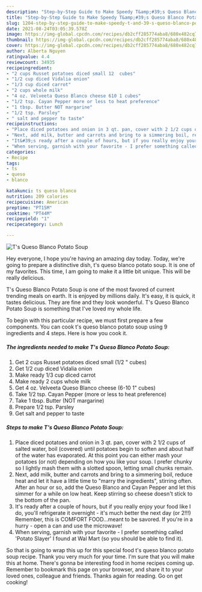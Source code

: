 ```yaml
---
description: "Step-by-Step Guide to Make Speedy T&amp;#39;s Queso Blanco Potato Soup"
title: "Step-by-Step Guide to Make Speedy T&amp;#39;s Queso Blanco Potato Soup"
slug: 1204-step-by-step-guide-to-make-speedy-t-and-39-s-queso-blanco-potato-soup
date: 2021-08-24T03:05:39.578Z
image: https://img-global.cpcdn.com/recipes/db2cff285774aba8/680x482cq70/ts-queso-blanco-potato-soup-recipe-main-photo.jpg
thumbnail: https://img-global.cpcdn.com/recipes/db2cff285774aba8/680x482cq70/ts-queso-blanco-potato-soup-recipe-main-photo.jpg
cover: https://img-global.cpcdn.com/recipes/db2cff285774aba8/680x482cq70/ts-queso-blanco-potato-soup-recipe-main-photo.jpg
author: Alberta Nguyen
ratingvalue: 4.4
reviewcount: 34935
recipeingredient:
- "2 cups Russet potatoes diced small 12  cubes"
- "1/2 cup diced Vidalia onion"
- "1/3 cup diced carrot"
- "2 cups whole milk"
- "4 oz. Velveeta Queso Blanco cheese 610 1 cubes"
- "1/2 tsp. Cayan Pepper more or less to heat preference"
- "1 tbsp. Butter NOT margarine"
- "1/2 tsp. Parsley"
- " salt and pepper to taste"
recipeinstructions:
- "Place diced potatoes and onion in 3 qt. pan, cover with 2 1/2 cups of salted water, boil (covered) until potatoes begin to soften and about half of the water has evaporated. At this point you can either mash your potatoes (or not) depending on how you like your soup. I prefer chunky so I lightly mash them with a slotted spoon, letting small chunks remain."
- "Next, add milk, butter and carrots and bring to a simmering boil, reduce heat and let it have a little time to &#34;marry the ingredients&#34;, stirring often. After an hour or so, add the Queso Blanco and Cayan Pepper and let this simmer for a while on low heat. Keep stirring so cheese doesn&#39;t stick to the bottom of the pan."
- "It&#39;s ready after a couple of hours, but if you really enjoy your food like I do, you&#39;ll refrigerate it overnight - it&#39;s much better the next day (or 2!!!) Remember, this is COMFORT FOOD...meant to be savored. If you&#39;re in a hurry - open a can and use the microwave!"
- "When serving, garnish with your favorite - I prefer something called &#39;Potato Slayer&#39; I found at Wal Mart (so you should be able to find it)."
categories:
- Recipe
tags:
- ts
- queso
- blanco

katakunci: ts queso blanco 
nutrition: 209 calories
recipecuisine: American
preptime: "PT15M"
cooktime: "PT44M"
recipeyield: "1"
recipecategory: Lunch

---
```



![T&#39;s Queso Blanco Potato Soup](https://img-global.cpcdn.com/recipes/db2cff285774aba8/680x482cq70/ts-queso-blanco-potato-soup-recipe-main-photo.jpg)

Hey everyone, I hope you're having an amazing day today. Today, we're going to prepare a distinctive dish, t&#39;s queso blanco potato soup. It is one of my favorites. This time, I am going to make it a little bit unique. This will be really delicious.



T&#39;s Queso Blanco Potato Soup is one of the most favored of current trending meals on earth. It is enjoyed by millions daily. It's easy, it is quick, it tastes delicious. They are fine and they look wonderful. T&#39;s Queso Blanco Potato Soup is something that I've loved my whole life.


To begin with this particular recipe, we must first prepare a few components. You can cook t&#39;s queso blanco potato soup using 9 ingredients and 4 steps. Here is how you cook it.

<!--inarticleads1-->

##### The ingredients needed to make T&#39;s Queso Blanco Potato Soup:

1. Get 2 cups Russet potatoes diced small (1/2 &#34; cubes)
1. Get 1/2 cup diced Vidalia onion
1. Make ready 1/3 cup diced carrot
1. Make ready 2 cups whole milk
1. Get 4 oz. Velveeta Queso Blanco cheese (6-10 1&#34; cubes)
1. Take 1/2 tsp. Cayan Pepper (more or less to heat preference)
1. Take 1 tbsp. Butter (NOT margarine)
1. Prepare 1/2 tsp. Parsley
1. Get  salt and pepper to taste




<!--inarticleads2-->

##### Steps to make T&#39;s Queso Blanco Potato Soup:

1. Place diced potatoes and onion in 3 qt. pan, cover with 2 1/2 cups of salted water, boil (covered) until potatoes begin to soften and about half of the water has evaporated. At this point you can either mash your potatoes (or not) depending on how you like your soup. I prefer chunky so I lightly mash them with a slotted spoon, letting small chunks remain.
1. Next, add milk, butter and carrots and bring to a simmering boil, reduce heat and let it have a little time to &#34;marry the ingredients&#34;, stirring often. After an hour or so, add the Queso Blanco and Cayan Pepper and let this simmer for a while on low heat. Keep stirring so cheese doesn&#39;t stick to the bottom of the pan.
1. It&#39;s ready after a couple of hours, but if you really enjoy your food like I do, you&#39;ll refrigerate it overnight - it&#39;s much better the next day (or 2!!!) Remember, this is COMFORT FOOD...meant to be savored. If you&#39;re in a hurry - open a can and use the microwave!
1. When serving, garnish with your favorite - I prefer something called &#39;Potato Slayer&#39; I found at Wal Mart (so you should be able to find it).




So that is going to wrap this up for this special food t&#39;s queso blanco potato soup recipe. Thank you very much for your time. I'm sure that you will make this at home. There's gonna be interesting food in home recipes coming up. Remember to bookmark this page on your browser, and share it to your loved ones, colleague and friends. Thanks again for reading. Go on get cooking!
